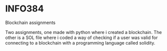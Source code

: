 # INFO384
Blockchain assignments

Two assignments, one made with python where i created a blockchain. The other is a SOL file where i coded a way of checking if a user was valid for connecting to a blockchain with a programming language called solidity.
